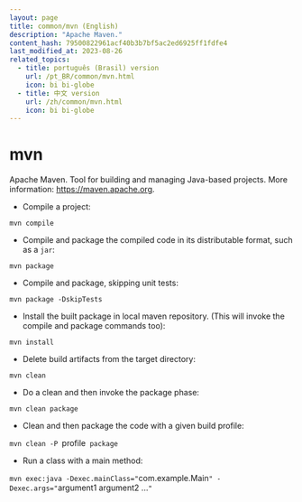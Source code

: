 ```yaml
---
layout: page
title: common/mvn (English)
description: "Apache Maven."
content_hash: 79500822961acf40b3b7bf5ac2ed6925ff1fdfe4
last_modified_at: 2023-08-26
related_topics:
  - title: português (Brasil) version
    url: /pt_BR/common/mvn.html
    icon: bi bi-globe
  - title: 中文 version
    url: /zh/common/mvn.html
    icon: bi bi-globe
---
```

# mvn

Apache Maven.
Tool for building and managing Java-based projects.
More information: <https://maven.apache.org>.

- Compile a project:

`mvn compile`

- Compile and package the compiled code in its distributable format, such as a `jar`:

`mvn package`

- Compile and package, skipping unit tests:

`mvn package -DskipTests`

- Install the built package in local maven repository. (This will invoke the compile and package commands too):

`mvn install`

- Delete build artifacts from the target directory:

`mvn clean`

- Do a clean and then invoke the package phase:

`mvn clean package`

- Clean and then package the code with a given build profile:

`mvn clean -P `<span class="tldr-var badge badge-pill bg-dark-lm bg-white-dm text-white-lm text-dark-dm font-weight-bold">profile</span>` package`

- Run a class with a main method:

`mvn exec:java -Dexec.mainClass="`<span class="tldr-var badge badge-pill bg-dark-lm bg-white-dm text-white-lm text-dark-dm font-weight-bold">com.example.Main</span>`" -Dexec.args="`<span class="tldr-var badge badge-pill bg-dark-lm bg-white-dm text-white-lm text-dark-dm font-weight-bold">argument1 argument2 ...</span>`"`
